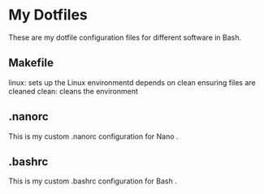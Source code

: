 # My Dotfiles
These are my dotfile configuration files for different software in Bash.
## Makefile
linux:
	sets up the Linux environmentd
	depends on clean ensuring files are cleaned
clean:
	cleans the environment
## .nanorc
This is my custom .nanorc configuration for Nano .
## .bashrc
This is my custom .bashrc configuration for Bash .

